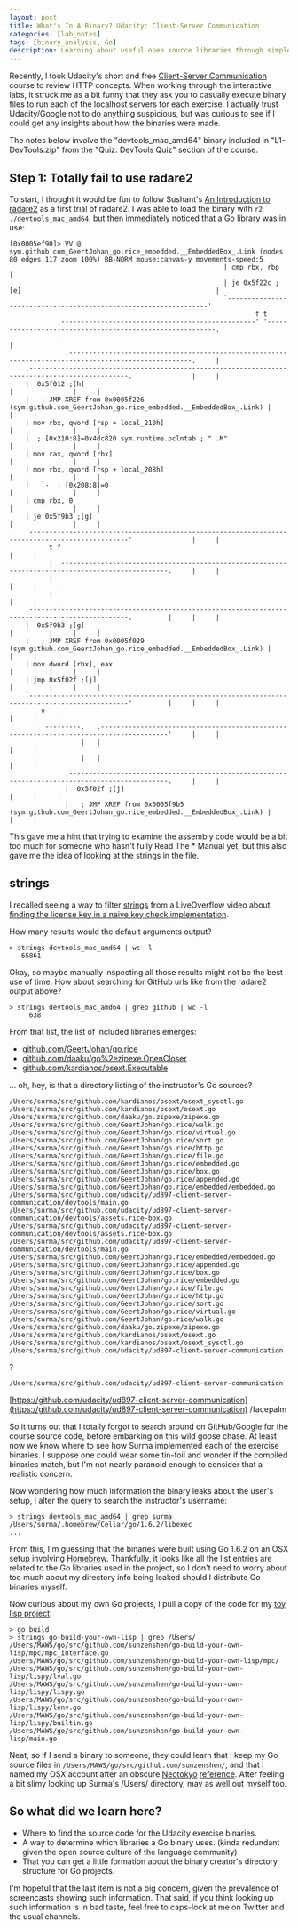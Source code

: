 ```yaml
---
layout: post
title: What's In A Binary? Udacity: Client-Server Communication
categories: [lab_notes]
tags: [binary_analysis, Go]
description: Learning about useful open source libraries through simple string browsing of a Go binary file.
---
```


Recently, I took Udacity's short and free [Client-Server Communication](https://www.udacity.com/course/client-server-communication--ud897) course to review HTTP concepts.
When working through the interactive labs, it struck me as a bit funny that they ask you to casually execute binary files to run each of the localhost servers for each exercise.
I actually trust Udacity/Google not to do anything suspicious, but was curious to see if I could get any insights about how the binaries were made.

The notes below involve the "devtools_mac_amd64" binary included in "L1-DevTools.zip" from the "Quiz: DevTools Quiz" section of the course.

Step 1: Totally fail to use radare2
-----------------------------------
To start, I thought it would be fun to follow Sushant's [An Introduction to radare2](http://sushant94.me/2015/05/31/Introduction_to_radare2/) as a first trial of radare2.
I was able to load the binary with ```r2 ./devtools_mac_amd64```, but then immediately noticed that a [Go](https://golang.org/) library was in use:


```
[0x0005ef90]> VV @ sym.github.com_GeertJohan_go.rice_embedded.__EmbeddedBox_.Link (nodes 80 edges 117 zoom 100%) BB-NORM mouse:canvas-y movements-speed:5
                                                      | cmp rbx, rbp                                                    |
                                                      | je 0x5f22c ;[e]                                                 |
                                                      `-----------------------------------------------------------------'
                                                              f t
            .-------------------------------------------------' '---------------------------------------------------------.
            |                                                                                                             |
            | .-----------------------------------------------------------------------------------------------------.     |
    .-----------------------------------------------------------------------------------------------.               |     |
    |  0x5f012 ;[h]                                                                                 |               |     |
    |   ; JMP XREF from 0x0005f226 (sym.github.com_GeertJohan_go.rice_embedded.__EmbeddedBox_.Link) |               |     |
    | mov rbx, qword [rsp + local_210h]                                                             |               |     |
    |  ; [0x210:8]=0x4dc820 sym.runtime.pclntab ; " .M"                                             |               |     |
    | mov rax, qword [rbx]                                                                          |               |     |
    | mov rbx, qword [rsp + local_208h]                                                             |               |     |
    |   `-  ; [0x208:8]=0                                                                           |               |     |
    | cmp rbx, 0                                                                                    |               |     |
    | je 0x5f9b3 ;[g]                                                                               |               |     |
    `-----------------------------------------------------------------------------------------------'               |     |
          t f                                                                                                       |     |
          | '-------------------------------------------------------------------------------------------------.     |     |
          |                                                                                                   |     |     |
          |                                                                                                   |     |     |
    .-----------------------------------------------------------------------------------------------.         |     |     |
    |  0x5f9b3 ;[g]                                                                                 |         |     |     |
    |   ; JMP XREF from 0x0005f029 (sym.github.com_GeertJohan_go.rice_embedded.__EmbeddedBox_.Link) |         |     |     |
    | mov dword [rbx], eax                                                                          |         |     |     |
    | jmp 0x5f02f ;[j]                                                                              |         |     |     |
    `-----------------------------------------------------------------------------------------------'         |     |     |
        v                                                                                                     |     |     |
        '---------.   .---------------------------------------------------------------------------------------'     |     |
                  |   |                                                                                             |     |
                  |   |                                                                                             |     |
              .-----------------------------------------------------------------------------------------------.     |     |
              |  0x5f02f ;[j]                                                                                 |     |     |
              |   ; JMP XREF from 0x0005f9b5 (sym.github.com_GeertJohan_go.rice_embedded.__EmbeddedBox_.Link) |     |     |
```

This gave me a hint that trying to examine the assembly code would be a bit too much for someone who hasn't fully Read The * Manual yet,
but this also gave me the idea of looking at the strings in the file.

strings
-------
I recalled seeing a way to filter [strings](http://manpages.ubuntu.com/manpages/zesty/en/man1/strings.1posix.html)
from a LiveOverflow video about [finding the license key in a naive key check implementation](https://www.youtube.com/watch?v=3NTXFUxcKPc&feature=youtu.be&t=2m43s).

How many results would the default arguments output?

```
> strings devtools_mac_amd64 | wc -l
   65861
```

Okay, so maybe manually inspecting all those results might not be the best use of time.
How about searching for GitHub urls like from the radare2 output above?

```
> strings devtools_mac_amd64 | grep github | wc -l
     638
```

From that list, the list of included libraries emerges:

* [github.com/GeertJohan/go.rice](https://github.com/GeertJohan/go.rice)
* [github.com/daaku/go%2ezipexe.OpenCloser](https://github.com/daaku/go.zipexe)
* [github.com/kardianos/osext.Executable](https://github.com/kardianos/osext)

... oh, hey, is that a directory listing of the instructor's Go sources?

```
/Users/surma/src/github.com/kardianos/osext/osext_sysctl.go
/Users/surma/src/github.com/kardianos/osext/osext.go
/Users/surma/src/github.com/daaku/go.zipexe/zipexe.go
/Users/surma/src/github.com/GeertJohan/go.rice/walk.go
/Users/surma/src/github.com/GeertJohan/go.rice/virtual.go
/Users/surma/src/github.com/GeertJohan/go.rice/sort.go
/Users/surma/src/github.com/GeertJohan/go.rice/http.go
/Users/surma/src/github.com/GeertJohan/go.rice/file.go
/Users/surma/src/github.com/GeertJohan/go.rice/embedded.go
/Users/surma/src/github.com/GeertJohan/go.rice/box.go
/Users/surma/src/github.com/GeertJohan/go.rice/appended.go
/Users/surma/src/github.com/GeertJohan/go.rice/embedded/embedded.go
/Users/surma/src/github.com/udacity/ud897-client-server-communication/devtools/main.go
/Users/surma/src/github.com/udacity/ud897-client-server-communication/devtools/assets.rice-box.go
/Users/surma/src/github.com/udacity/ud897-client-server-communication/devtools/assets.rice-box.go
/Users/surma/src/github.com/udacity/ud897-client-server-communication/devtools/main.go
/Users/surma/src/github.com/GeertJohan/go.rice/embedded/embedded.go
/Users/surma/src/github.com/GeertJohan/go.rice/appended.go
/Users/surma/src/github.com/GeertJohan/go.rice/box.go
/Users/surma/src/github.com/GeertJohan/go.rice/embedded.go
/Users/surma/src/github.com/GeertJohan/go.rice/file.go
/Users/surma/src/github.com/GeertJohan/go.rice/http.go
/Users/surma/src/github.com/GeertJohan/go.rice/sort.go
/Users/surma/src/github.com/GeertJohan/go.rice/virtual.go
/Users/surma/src/github.com/GeertJohan/go.rice/walk.go
/Users/surma/src/github.com/daaku/go.zipexe/zipexe.go
/Users/surma/src/github.com/kardianos/osext/osext.go
/Users/surma/src/github.com/kardianos/osext/osext_sysctl.go
/Users/surma/src/github.com/udacity/ud897-client-server-communication
```

?

```
/Users/surma/src/github.com/udacity/ud897-client-server-communication
```

[https://github.com/udacity/ud897-client-server-communication](https://github.com/udacity/ud897-client-server-communication) /facepalm

So it turns out that I totally forgot to search around on GitHub/Google for the course source code, before embarking on this wild goose chase.
At least now we know where to see how Surma implemented each of the exercise binaries.
I suppose one could wear some tin-foil and wonder if the compiled binaries match, but I'm not nearly paranoid enough to consider that a realistic concern.

Now wondering how much information the binary leaks about the user's setup, I alter the query to search the instructor's username:

```
> strings devtools_mac_amd64 | grep surma
/Users/surma/.homebrew/Cellar/go/1.6.2/libexec
...
```

From this, I'm guessing that the binaries were built using Go 1.6.2 on an OSX setup involving [Homebrew](http://brew.sh/).
Thankfully, it looks like all the list entries are related to the Go libraries used in the project,
so I don't need to worry about too much about my directory info being leaked should I distribute Go binaries myself.

Now curious about my own Go projects, I pull a copy of the code for my [toy lisp project](https://github.com/sunzenshen/go-build-your-own-lisp):

```
> go build
> strings go-build-your-own-lisp | grep /Users/
/Users/MAWS/go/src/github.com/sunzenshen/go-build-your-own-lisp/mpc/mpc_interface.go
/Users/MAWS/go/src/github.com/sunzenshen/go-build-your-own-lisp/mpc/
/Users/MAWS/go/src/github.com/sunzenshen/go-build-your-own-lisp/lispy/lval.go
/Users/MAWS/go/src/github.com/sunzenshen/go-build-your-own-lisp/lispy/lispy.go
/Users/MAWS/go/src/github.com/sunzenshen/go-build-your-own-lisp/lispy/lenv.go
/Users/MAWS/go/src/github.com/sunzenshen/go-build-your-own-lisp/lispy/builtin.go
/Users/MAWS/go/src/github.com/sunzenshen/go-build-your-own-lisp/main.go
```

Neat, so if I send a binary to someone, they could learn that I keep my Go source files in ```/Users/MAWS/go/src/github.com/sunzenshen/```,
and that I named my OSX account after an obscure [Neotokyo](http://www.neotokyohq.com/) [reference](https://neotokyohq.com/map_large_maws.html).
After feeling a bit slimy looking up Surma's /Users/ directory, may as well out myself too.

So what did we learn here?
--------------------------

* Where to find the source code for the Udacity exercise binaries.
* A way to determine which libraries a Go binary uses. (kinda redundant given the open source culture of the language community)
* That you can get a little formation about the binary creator's directory structure for Go projects.

I'm hopeful that the last item is not a big concern, given the prevalence of screencasts showing such information.
That said, if you think looking up such information is in bad taste, feel free to caps-lock at me on Twitter and the usual channels.
